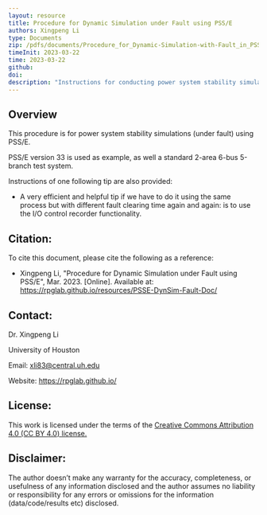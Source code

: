 ```yaml
---
layout: resource
title: Procedure for Dynamic Simulation under Fault using PSS/E
authors: Xingpeng Li
type: Documents
zip: /pdfs/documents/Procedure_for_Dynamic-Simulation-with-Fault_in_PSSE.pdf
timeInit: 2023-03-22
time: 2023-03-22
github: 
doi: 
description: "Instructions for conducting power system stability simulations under fault using PSS/E are provided."
---
```


## Overview
This procedure is for power system stability simulations (under fault) using PSS/E. 

PSS/E version 33 is used as example, as well a standard 2-area 6-bus 5-branch test system.

Instructions of one following tip are also provided:
* A very efficient and helpful tip if we have to do it using the same process but with different fault clearing time again and again: is to use the I/O control recorder functionality.



## Citation:
To cite this document, please cite the following as a reference:

* Xingpeng Li, "Procedure for Dynamic Simulation under Fault using PSS/E", Mar. 2023. [Online]. Available at: https://rpglab.github.io/resources/PSSE-DynSim-Fault-Doc/


## Contact:
Dr. Xingpeng Li

University of Houston

Email: xli83@central.uh.edu

Website: https://rpglab.github.io/


## License:
This work is licensed under the terms of the <a class="off" href="https://creativecommons.org/licenses/by/4.0/"  target="_blank">Creative Commons Attribution 4.0 (CC BY 4.0) license.</a>


## Disclaimer:
The author doesn’t make any warranty for the accuracy, completeness, or usefulness of any information disclosed and the author assumes no liability or responsibility for any errors or omissions for the information (data/code/results etc) disclosed.
